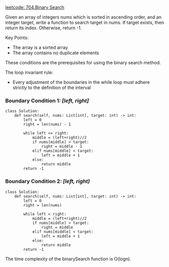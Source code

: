 [leetcode: 704.Binary Search](https://leetcode.com/problems/binary-search/description/)

Given an array of integers nums which is sorted in ascending order, and an integer target, write a function to search target in nums. If target exists, then return its index. Otherwise, return -1.

Key Points:
* The array is a sorted array
* The array contains no duplicate elements

These conditions are the prerequisites for using the binary search method.

The loop invariant rule:
* Every adjustment of the boundaries in the while loop must adhere strictly to the definition of the interval

### Boundary Condition 1: ***[left, right]***

```
class Solution:
    def search(self, nums: List[int], target: int) -> int:
        left = 0 
        right = len(nums) - 1

        while left <= right:
            middle = (left+right)//2
            if nums[middle] > target:
                right = middle - 1
            elif nums[middle] < target:
                left = middle + 1
            else:
                return middle
        return -1
```


### Boundary Condition 2: ***[left, right)***
```
class Solution:
    def search(self, nums: List[int], target: int) -> int:
        left = 0 
        right = len(nums) 

        while left < right:
            middle = (left+right)//2
            if nums[middle] > target:
                right = middle 
            elif nums[middle] < target:
                left = middle + 1
            else:
                return middle
        return -1

```

The time complexity of the binarySearch function is O(logn).